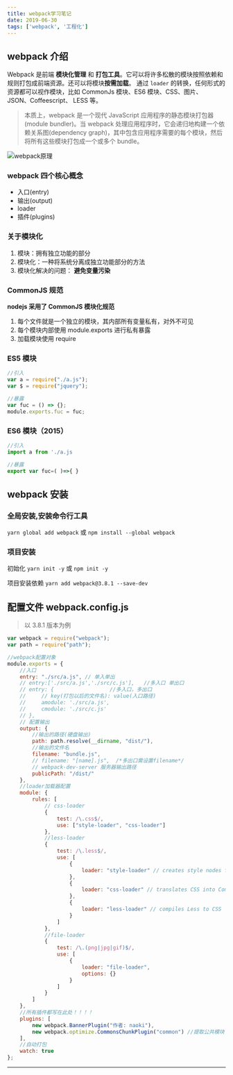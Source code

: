 ```yaml
---
title: webpack学习笔记
date: 2019-06-30
tags: ['webpack', '工程化']
---
```


## webpack 介绍

Webpack 是前端 **模块化管理** 和 **打包工具**。它可以将许多松散的模块按照依赖和规则打包成前端资源。还可以将模块**按需加载**。
通过 `loader` 的转换，任何形式的资源都可以视作模块，比如 CommonJs 模块、ES6 模块、CSS、图片、 JSON、Coffeescript、 LESS 等。

> 本质上，webpack 是一个现代 JavaScript 应用程序的静态模块打包器(module bundler)。当 webpack 处理应用程序时，它会递归地构建一个依赖关系图(dependency graph)，其中包含应用程序需要的每个模块，然后将所有这些模块打包成一个或多个 bundle。

![webpack原理](https://s2.ax1x.com/2019/09/02/nPRU2j.png)

### webpack 四个核心概念

-   入口(entry)
-   输出(output)
-   loader
-   插件(plugins)

### 关于模块化

1. 模块：拥有独立功能的部分
2. 模块化：一种将系统分离成独立功能部分的方法
3. 模块化解决的问题： **避免变量污染**

### CommonJS 规范

**nodejs 采用了 CommonJS 模块化规范**

1.  每个文件就是一个独立的模块，其内部所有变量私有，对外不可见
2.  每个模块内部使用 module.exports 进行私有暴露
3.  加载模块使用 require

### ES5 模块

```javascript
//引入
var a = require("./a.js");
var $ = require("jquery");

//暴露
var fuc = () => {};
module.exports.fuc = fuc;
```

### ES6 模块（2015）

```javascript
//引入
import a from './a.js

//暴露
export var fuc=( )=>{ }
```

## webpack 安装

### 全局安装,安装命令行工具

`yarn global add webpack` 或 `npm install --global webpack`

### 项目安装

初始化
`yarn init -y` 或 `npm init -y`

项目安装依赖
`yarn add webpack@3.8.1 --save-dev`

## 配置文件 webpack.config.js

> 以 3.8.1 版本为例

```javascript
var webpack = require("webpack");
var path = require("path");

//webpack配置对象
module.exports = {
    //入口
    entry: "./src/a.js", // 单入单出
    // entry:['./src/a.js','./src/c.js'],   //多入口 单出口
    // entry: {                  //多入口，多出口
    //     // key(打包以后的文件名): value(入口路径)
    //     amodule: './src/a.js',
    //     cmodule: './src/c.js'
    // },
    // 配置输出
    output: {
        //输出的路径(硬盘输出)
        path: path.resolve(__dirname, "dist/"),
        //输出的文件名
        filename: "bundle.js",
        // filename: "[name].js",  /*多出口需设置filename*/
        // webpack-dev-server 服务器输出路径
        publicPath: "/dist/"
    },
    //loader加载器配置
    module: {
        rules: [
            // css-loader
            {
                test: /\.css$/,
                use: ["style-loader", "css-loader"]
            },
            //less-loader
            {
                test: /\.less$/,
                use: [
                    {
                        loader: "style-loader" // creates style nodes from JS strings
                    },
                    {
                        loader: "css-loader" // translates CSS into CommonJS
                    },
                    {
                        loader: "less-loader" // compiles Less to CSS
                    }
                ]
            },
            //file-loader
            {
                test: /\.(png|jpg|gif)$/,
                use: [
                    {
                        loader: "file-loader",
                        options: {}
                    }
                ]
            }
        ]
    },
    //所有插件都写在此处！！！！
    plugins: [
        new webpack.BannerPlugin("作者: naoki"),
        new webpack.optimize.CommonsChunkPlugin("common") //提取公共模块
    ],
    //自动打包
    watch: true
};
```

---
